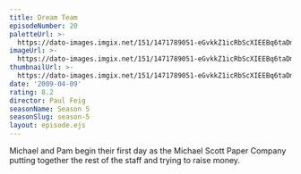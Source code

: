 ```yaml
---
title: Dream Team
episodeNumber: 20
paletteUrl: >-
  https://dato-images.imgix.net/151/1471789051-eGvkkZ1icRbScXIEEBq6taDmF1N.jpg?auto=enhance&ch=DPR%2CWidth&palette=json
imageUrl: >-
  https://dato-images.imgix.net/151/1471789051-eGvkkZ1icRbScXIEEBq6taDmF1N.jpg?auto=compress%2Cformat&ch=DPR%2CWidth&w=500
thumbnailUrl: >-
  https://dato-images.imgix.net/151/1471789051-eGvkkZ1icRbScXIEEBq6taDmF1N.jpg?auto=enhance&ch=DPR%2CWidth&fit=crop&fm=jpg&h=280&w=500
date: '2009-04-09'
rating: 8.2
director: Paul Feig
seasonName: Season 5
seasonSlug: season-5
layout: episode.ejs
---
```


Michael and Pam begin their first day as the Michael Scott Paper Company putting together the rest of the staff and trying to raise money.